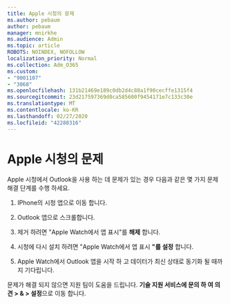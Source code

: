 ```yaml
---
title: Apple 시청의 문제
ms.author: pebaum
author: pebaum
manager: mnirkhe
ms.audience: Admin
ms.topic: article
ROBOTS: NOINDEX, NOFOLLOW
localization_priority: Normal
ms.collection: Adm_O365
ms.custom:
- "9001107"
- "3068"
ms.openlocfilehash: 131b21469e189c0db2d4c88a1f90cecffe1315f4
ms.sourcegitcommit: 23d217597369d0ca585600f9454171e7c133c30e
ms.translationtype: MT
ms.contentlocale: ko-KR
ms.lasthandoff: 02/27/2020
ms.locfileid: "42288316"
---
```

# <a name="trouble-with-the-apple-watch"></a>Apple 시청의 문제

Apple 시청에서 Outlook을 사용 하는 데 문제가 있는 경우 다음과 같은 몇 가지 문제 해결 단계를 수행 하세요. 

1. IPhone의 시청 앱으로 이동 합니다.

2. Outlook 앱으로 스크롤합니다.

3. 제거 하려면 "Apple Watch에서 앱 표시"를 **해제** 합니다.

4. 시청에 다시 설치 하려면 "Apple Watch에서 앱 표시 **"를 설정** 합니다.

5. Apple Watch에서 Outlook 앱을 시작 하 고 데이터가 최신 상태로 동기화 될 때까지 기다립니다. 

문제가 해결 되지 않으면 지원 팀이 도움을 드립니다. **기술 지원 서비스에 문의 하 여 의견 > & > 설정**으로 이동 합니다. 